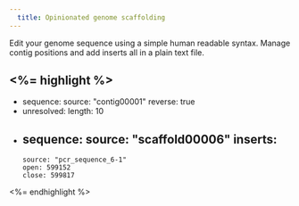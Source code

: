 ```yaml
--- 
  title: Opinionated genome scaffolding
---
```


Edit your genome sequence using a simple human readable syntax. Manage contig positions and add inserts all in a plain text file.

<%= highlight %>
---
  -
    sequence:
      source: "contig00001"
      reverse: true
  -
    unresolved:
      length: 10
  -
    sequence:
      source: "scaffold00006"
      inserts:
      -
        source: "pcr_sequence_6-1"
        open: 599152
        close: 599817
<%= endhighlight %>
